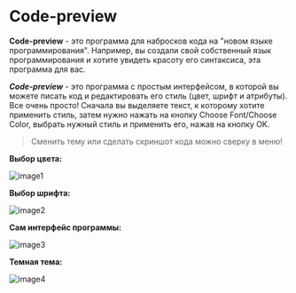 # Code-preview

<!-- Does anyone even need this? -->

**Code-preview** - это программа для набросков кода на "новом языке программирования". Например, вы создали свой собственный язык программирования и хотите увидеть красоту его синтаксиса, эта программа для вас.

***Code-preview*** - это программа с простым интерфейсом, в которой вы можете писать код и редактировать его стиль (цвет, шрифт и атрибуты).
Все очень просто! Сначала вы выделяете текст, к которому хотите применить стиль, затем нужно нажать на кнопку Choose Font/Choose Color, выбрать нужный стиль и применить его, нажав на кнопку OK.

> Сменить тему или сделать скриншот кода можно сверку в меню!

**Выбор цвета:**

![image1](https://github.com/stand-out-coder/Code-preview/assets/126950334/3f724b59-8624-408c-b089-b88ead630057)

**Выбор шрифта:**

![image2](https://github.com/stand-out-coder/Code-preview/assets/126950334/8b0a0e0e-17c1-4161-9a4e-5f7407f7a252)

**Сам интерфейс программы:**

![image3](https://github.com/stand-out-coder/Code-preview/assets/126950334/9cedd463-e01a-44ae-8e4a-be21dfefbb20)

**Темная тема:**

![image4](https://github.com/stand-out-coder/Code-preview/assets/126950334/e0843a91-a51f-4bea-88ea-76a476cfe71c)
